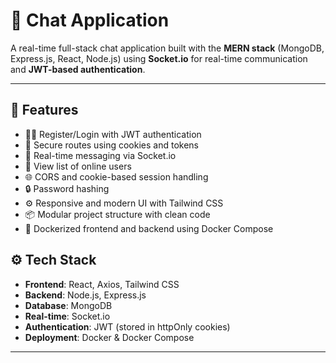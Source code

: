 # 💬 Chat Application

A real-time full-stack chat application built with the **MERN stack** (MongoDB, Express.js, React, Node.js) using **Socket.io** for real-time communication and **JWT-based authentication**.

---

## 🚀 Features

- 🧑‍💬 Register/Login with JWT authentication
- 🔐 Secure routes using cookies and tokens
- 💬 Real-time messaging via Socket.io
- 👥 View list of online users
- 🌐 CORS and cookie-based session handling
- 🔒 Password hashing
- ⚙️ Responsive and modern UI with Tailwind CSS
- 📦 Modular project structure with clean code
- 🐳 Dockerized frontend and backend using Docker Compose



## ⚙️ Tech Stack

- **Frontend**: React, Axios, Tailwind CSS
- **Backend**: Node.js, Express.js
- **Database**: MongoDB
- **Real-time**: Socket.io
- **Authentication**: JWT (stored in httpOnly cookies)
- **Deployment**: Docker & Docker Compose

---







